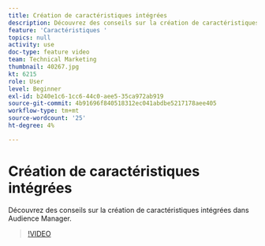 ```yaml
---
title: Création de caractéristiques intégrées
description: Découvrez des conseils sur la création de caractéristiques intégrées dans Audience Manager.
feature: 'Caractéristiques '
topics: null
activity: use
doc-type: feature video
team: Technical Marketing
thumbnail: 40267.jpg
kt: 6215
role: User
level: Beginner
exl-id: b240e1c6-1cc6-44c0-aee5-35ca972ab919
source-git-commit: 4b91696f840518312ec041abdbe5217178aee405
workflow-type: tm+mt
source-wordcount: '25'
ht-degree: 4%

---
```


# Création de caractéristiques intégrées

Découvrez des conseils sur la création de caractéristiques intégrées dans Audience Manager.

>[!VIDEO](https://video.tv.adobe.com/v/40267/?quality=12&learn=on)
